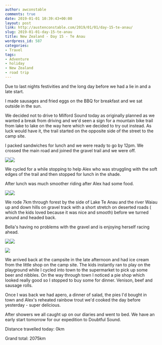 ```yaml
---
author: awconstable
comments: true
date: 2019-01-01 10:39:43+00:00
layout: post
link: http://austenconstable.com/2019/01/01/day-15-te-anau/
slug: 2019-01-01-day-15-te-anau
title: New Zealand - Day 15 - Te Anau
wordpress_id: 587
categories:
- Travel
tags:
- Adventure
- holiday
- New Zealand
- road trip
---
```


Due to last nights festivities and the long day before we had a lie in and a late start.

I made sausages and fried eggs on the BBQ for breakfast and we sat outside in the sun.

We decided not to drive to Milford Sound today as originally planned as we wanted a break from driving and we'd seen a sign for a mountain bike trail from lake to lake on the way here which we decided to try out instead. As luck would have it, the trail started on the opposite side of the street to the camp site.

I packed sandwiches for lunch and we were ready to go by 12pm. We crossed the main road and joined the gravel trail and we were off.

![](../images/2019/01/img_3140.jpg)![](../images/2019/01/img_3138.jpg)

We cycled for a while stopping to help Alex who was struggling with the soft edges of the trail and then stopped for lunch in the shade.

After lunch was much smoother riding after Alex had some food.

![](../images/2019/01/img_3145.jpg)![](../images/2019/01/img_3144.jpg)

We rode 7km through forest by the side of Lake Te Anau and the river Waiau up and down hills on gravel track with a short stretch on deserted roads ( which the kids loved because it was nice and smooth) before we turned around and headed back.

Bella's having no problems with the gravel and is enjoying herself racing ahead.

![](../images/2019/01/img_3153.jpg)![](../images/2019/01/img_3152.jpg)

![](../images/2019/01/img_3159.jpg)

We arrived back at the campsite in the late afternoon and had ice cream from the little shop on the camp site. The kids instantly ran to play on the playground while I cycled into town to the supermarket to pick up some beer and nibbles. On the way through town I noticed a pie shop which looked really good so I stopped to buy some for dinner. Venison, beef and sausage rolls.

Once I was back we had apero, a dinner of salad, the pies I'd bought in town and Alex's reheated rainbow trout we'd cooked the day before yesterday - super delicious.

After showers we all caught up on our diaries and went to bed. We have an early start tomorrow for our expedition to Doubtful Sound.

Distance travelled today: 0km

Grand total: 2075km
